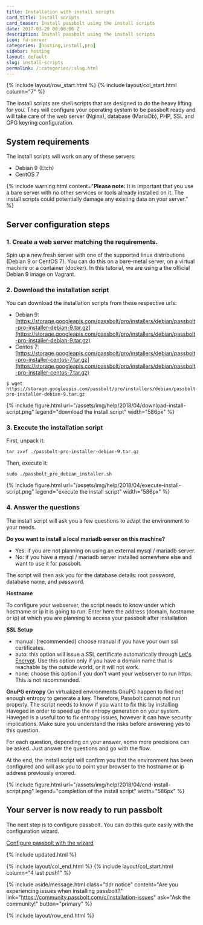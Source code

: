 ```yaml
---
title: Installation with install scripts
card_title: Install scripts
card_teaser: Install passbolt using the install scripts
date: 2017-03-20 00:00:00 Z
description: Install passbolt using the install scripts
icon: fa-server
categories: [hosting,install,pro]
sidebar: hosting
layout: default
slug: install-scripts
permalink: /:categories/:slug.html
---
```


{% include layout/row_start.html %}
{% include layout/col_start.html column="7" %}

The install scripts are shell scripts that are designed to do the heavy lifting for you. They will configure your
operating system to be passbolt ready and will take care of the web server (Nginx), database (MariaDb), PHP, SSL and GPG keyring configuration.

## System requirements
The install scripts will work on any of these servers:
- Debian 9 (Etch)
- CentOS 7

{% include warning.html
    content="**Please note:** It is important that you use a bare server with no other services or tools already installed on it. The install scripts could potentially damage any existing data on your server."
%}

## Server configuration steps
### 1. Create a web server matching the requirements.
Spin up a new fresh server with one of the supported linux distributions (Debian 9 or CentOS 7). You can do this on a bare-metal server, on a virtual machine or a container (docker).
In this tutorial, we are using a the official Debian 9 image on Vagrant.

### 2. Download the installation script
You can download the installation scripts from these respective urls:
- Debian 9: [https://storage.googleapis.com/passbolt/pro/installers/debian/passbolt-pro-installer-debian-9.tar.gz](https://storage.googleapis.com/passbolt/pro/installers/debian/passbolt-pro-installer-debian-9.tar.gz)
- Centos 7: [https://storage.googleapis.com/passbolt/pro/installers/debian/passbolt-pro-installer-centos-7.tar.gz](https://storage.googleapis.com/passbolt/pro/installers/debian/passbolt-pro-installer-centos-7.tar.gz)

```shell
$ wget https://storage.googleapis.com/passbolt/pro/installers/debian/passbolt-pro-installer-debian-9.tar.gz
```
{% include figure.html
    url="/assets/img/help/2018/04/download-install-script.png"
    legend="download the install script"
    width="586px"
%}

### 3. Execute the installation script
First, unpack it:
```
tar zxvf ./passbolt-pro-installer-debian-9.tar.gz
```
Then, execute it:
```
sudo ./passbolt_pro_debian_installer.sh
```
{% include figure.html
    url="/assets/img/help/2018/04/execute-install-script.png"
    legend="execute the install script"
    width="586px"
%}

### 4. Answer the questions
The install script will ask you a few questions to adapt the environment to your needs.

**Do you want to install a local mariadb server on this machine?**
- Yes: if you are not planning on using an external mysql / mariadb server. 
- No: if you have a mysql / mariadb server installed somewhere else and want to use it for passbolt.

The script will then ask you for the database details: root password, database name, and password.

**Hostname**

To configure your webserver, the script needs to know under which hostname or ip it is going to run. Enter here
the address (domain, hostname or ip) at which you are planning to access your passbolt after installation

**SSL Setup**

- manual: (recommended) choose manual if you have your own ssl certificates.
- auto: this option will issue a SSL certificate automatically through [Let's Encrypt](https://letsencrypt.org). Use this option 
only if you have a domain name that is reachable by the outside world, or it will not work.
- none: choose this option if you don't want your webserver to run https. This is not recommended.

**GnuPG entropy**
On virtualized environments GnuPG happen to find not enough entropy to generate a key. Therefore, Passbolt cannot not run properly.
The script needs to know if you want to fix this by installing Haveged in order to speed up the entropy generation on your system. 
Haveged is a useful too to fix entropy issues, however it can have security implications. Make sure you understand the risks before answering yes to this question.

For each question, depending on your answer, some more precisions can be asked. Just answer the questions and go with the flow.

At the end, the install script will confirm you that the environment has been configured and will ask you to point your browser to 
the hostname or ip address previously entered.

{% include figure.html
    url="/assets/img/help/2018/04/end-install-script.png"
    legend="completion of the install script"
    width="586px"
%}

## Your server is now ready to run passbolt

The next step is to configure passbolt. You can do this quite easily with the configuration wizard.

<a href="/hosting/configure/wizard" class="button primary">Configure passbolt with the wizard</a>

{% include updated.html %}

{% include layout/col_end.html %}
{% include layout/col_start.html column="4 last push1" %}

{% include aside/message.html
    class="tldr notice"
    content="Are you experiencing issues when installing passbolt?"
    link="https://community.passbolt.com/c/installation-issues"
    ask="Ask the community!"
    button="primary"
%}

{% include layout/row_end.html %}
